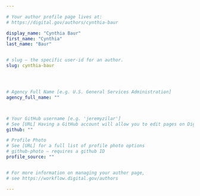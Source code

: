 ```yaml
---

# Your author profile page lives at:
# https://digital.gov/authors/cynthia-baur

display_name: "Cynthia Baur"
first_name: "Cynthia"
last_name: "Baur"


# slug — the specific user-id for an author.
slug: cynthia-baur




# Agency Full Name [e.g. U.S. General Services Administration]
agency_full_name: ""



# Your GitHub username [e.g. 'jeremyzilar']
# See [URL] Having a GitHub account will allow you to edit pages on DigitalGov. The image used in your GitHub account can also be used to populate your digital.gov profile photo.
github: ""

# Profile Photo
# See [URL] for a full list of profile photo options
# github-photo — requires a github ID
profile_source: ""


# For more information on managing your author page,
# see https://workflow.digital.gov/authors

---
```

